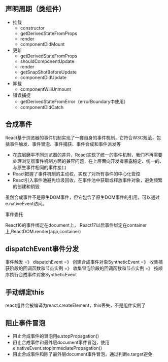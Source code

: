 ## 声明周期（类组件）

- 挂载
  - constructor
  - getDerivedStateFromProps
  - render
  - componentDidMount
- 更新
  - getDerivedStateFromProps
  - shouldComponentUpdate
  - render
  - getSnapShotBeforeUpdate
  - componentDidUpdate
- 卸载
  - componentWillUnmount
- 错误捕捉
  - getDerivedStateFromError（errorBoundary中使用）
  - componentDidCatch

## 合成事件

React基于浏览器的事件机制实现了一套自身的事件机制，它符合W3C规范，包括事件触发、事件冒泡、事件捕获、事件合成和事件派发等

- 在底层磨平不同浏览器的差异，React实现了统一的事件机制，我们不再需要处理浏览器事件机制方面的兼容问题，在上层面向开发者暴露稳定、统一的、与原生事件相同的事件接口
- React把握了事件机制的主动权，实现了对所有事件的中心化管控
- React引入事件池避免垃圾回收，在事件池中获取或释放事件对象，避免频繁的创建和销毁

虽然合成事件不是原生DOM事件，但它包含了原生DOM事件的引用，可以通过e.nativeEvent访问。

事件委托

React16的事件绑定在document上， React17以后事件绑定在container上,ReactDOM.render(app,container)

## dispatchEvent事件分发

事件触发 =》 dispatchEvent =》 创建合成事件对象SyntheticEvent =》 收集捕获阶段的回调函数和节点实例 =》 收集冒泡阶段的回调函数和节点实例 =》 按顺序执行合成事件对象SyntheticEvent

## 手动绑定this

react组件会被编译为react.createElement，this丢失，不是组件实例了

## 阻止事件冒泡

- 阻止合成事件的冒泡用e.stopPropagation()
- 阻止合成事件和最外层document事件冒泡，使用e.nativeEvent.stopImmediatePropagation()
- 阻止合成事件和除了最外层document事件冒泡，通过判断e.target避免







